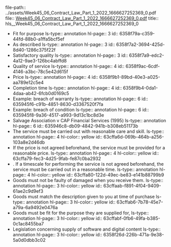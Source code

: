 file-path:: ../assets/Week45_06_Contract_Law_Part_1_2022_1666627252369_0.pdf
file:: [Week45_06_Contract_Law_Part_1_2022_1666627252369_0.pdf](../assets/Week45_06_Contract_Law_Part_1_2022_1666627252369_0.pdf)
title:: hls__Week45_06_Contract_Law_Part_1_2022_1666627252369_0

- Fit for purpose
  ls-type:: annotation
  hl-page:: 3
  id:: 6358f79a-c359-44fd-88b0-a1ffa5bcf5ef
- As described
  ls-type:: annotation
  hl-page:: 3
  id:: 6358f7a2-3694-425d-8d40-1286c375f22f
- Satisfactory quality
  ls-type:: annotation
  hl-page:: 3
  id:: 6358f7a9-edc2-4a12-9ae3-126bc4abffd8
- Quality of service
  ls-type:: annotation
  hl-page:: 4
  id:: 6358f9ac-6cdf-4146-a3bc-78c5e42d615f
- Price
  ls-type:: annotation
  hl-page:: 4
  id:: 6358f9b1-89bd-40e3-a025-aa789e12c5e4
- Completion time
  ls-type:: annotation
  hl-page:: 4
  id:: 6358f9b4-0da1-4daa-ab42-6fcb0d0169c5
- Example: breach of warranty
  ls-type:: annotation
  hl-page:: 6
  id:: 635945f6-c91b-4851-8630-d3367520f7fa
- Example: breach of condition
  ls-type:: annotation
  hl-page:: 6
  id:: 635945f8-9a36-4517-a993-9d13c1bc8d3e
- Salvage Association v CAP Financial Services (1995)
  ls-type:: annotation
  hl-page:: 6
  id:: 635946c8-db09-4842-941b-b308eb51173b
- The service must be carried out with reasonable care and skill.
  ls-type:: annotation
  hl-page:: 4
  hl-color:: yellow
  id:: 63cffa6d-069b-464b-a256-103a8e2d46db
- If the price is not agreed beforehand, the service must be provided for a reasonable price.
  ls-type:: annotation
  hl-page:: 4
  hl-color:: yellow
  id:: 63cffa79-fec3-4d25-9fab-fe87c0ba2932
- . If a timescale for performing the service is not agreed beforehand, the service must be carried out in a reasonable time.
  ls-type:: annotation
  hl-page:: 4
  hl-color:: yellow
  id:: 63cffa80-122d-49ec-be83-e141b88799b9
- Goods must not be faulty of damaged when you receive them.
  ls-type:: annotation
  hl-page:: 3
  hl-color:: yellow
  id:: 63cffaab-f891-4f04-9409-61ae2c9d9ef3
- Goods must match the description given to you at time of purchase
  ls-type:: annotation
  hl-page:: 3
  hl-color:: yellow
  id:: 63cffab6-7b78-45e7-a79a-6a9492e0476a
- Goods must be fit for the purpose they are supplied for,
  ls-type:: annotation
  hl-page:: 3
  hl-color:: yellow
  id:: 63cffabf-0fb6-49fa-b385-0c1ac8455ba7
- Legislation concerning supply of software and digital content
  ls-type:: annotation
  hl-page:: 3
  hl-color:: yellow
  id:: 6358f26d-226b-471a-9e38-5a0d0dbb3c02